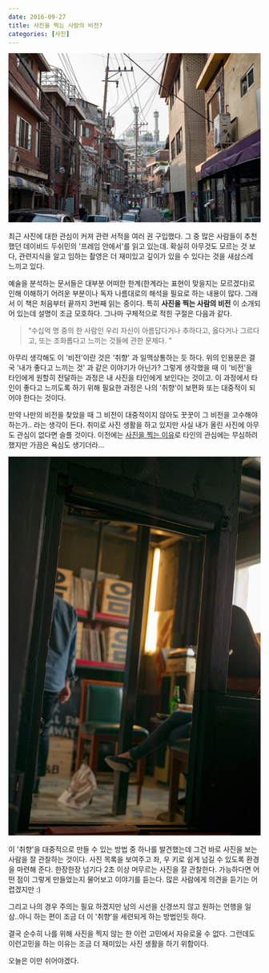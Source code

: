```yaml
---
date: 2016-09-27
title: 사진을 찍는 사람의 비전?
categories: [사진]
---
```


![이태원 모스크 근처](./image-asset.jpeg)

최근 사진에 대한 관심이 커져 관련 서적을 여러 권 구입했다. 그 중 많은 사람들이 추천했던 데이비드 두쉬민의 '프레임 안에서'를 읽고 있는데. 확실히 아무것도 모르는 것 보다, 관련지식을 알고 임하는 촬영은 더 재미있고 깊이가 있을 수 있다는 것을 새삼스레 느끼고 있다.

예술을 분석하는 문서들은 대부분 어떠한 한계(한계라는 표현이 맞을지는 모르겠다)로 인해 이해하기 어려운 부분이나 독자 나름대로의 해석을 필요로 하는 내용이 많다. 그래서 이 책은 처음부터 끝까지 3번째 읽는 중이다. 특히 **사진을 찍는 사람의 비전** 이 소개되어 있는데 설명이 조금 모호하다. 그나마 구체적으로 적힌 구절은 다음과 같다.

> “수십억 명 중의 한 사람인 우리 자신이 아름답다거나 추하다고, 옳다거나 그르다고, 또는 조화롭다고 느끼는 것들에 관한 문제다. ”

아무리 생각해도 이 '비전'이란 것은 '취향' 과 일맥상통하는 듯 하다. 위의 인용문은 결국 '내가 좋다고 느끼는 것' 과 같은 이야기가 아닌가? 그렇게 생각했을 때 이 '비전'을 타인에게 원할히 전달하는 과정은 내 사진을 타인에게 보인다는 것이고. 이 과정에서 타인이 좋다고 느끼도록 하기 위해 필요한 과정은 나의 '취향'이 보편화 또는 대중적이 되어야 한다는 것이다.

만약 나만의 비전을 찾았을 때 그 비전이 대중적이지 않아도 꿋꿋이 그 비전을 고수해야 하는가.. 라는 생각이 든다. 취미로 사진 생활을 하고 있지만 사실 내가 올린 사진에 아무도 관심이 없다면 슬플 것이다. 이전에는 [사진을 찍는 이유](/blog-1/2016/8/23/-)로 타인의 관심에는 무심하려 했지만 가끔은 욕심도 생기더라...

![음레코드](./image-asset1.jpeg)

이 '취향'을 대중적으로 만들 수 있는 방법 중 하나를 발견했는데 그건 바로 사진을 보는 사람을 잘 관찰하는 것이다. 사진 목록을 보여주고 좌, 우 키로 쉽게 넘길 수 있도록 환경을 마련해 준다. 한장한장 넘기다 2초 이상 머무르는 사진을 잘 관찰한다. 가능하다면 어떤 점이 그렇게 만들었는지 물어보고 이야기를 듣는다. 많은 사람에게 의견을 듣기는 어렵겠지만 :)

그리고 나의 경우 주의는 필요 하겠지만 남의 시선을 신경쓰지 않고 원하는 언행을 일삼..아니 하는 편이 조금 더 이 '취향'을 세련되게 하는 방법인듯 하다.

결국 순수히 나를 위해 사진을 찍지 않는 한 이런 고민에서 자유로울 수 없다. 그런데도 이런고민을 하는 이유는 조금 더 재미있는 사진 생활을 하기 위함이다.

오늘은 이만 쉬어야겠다.

